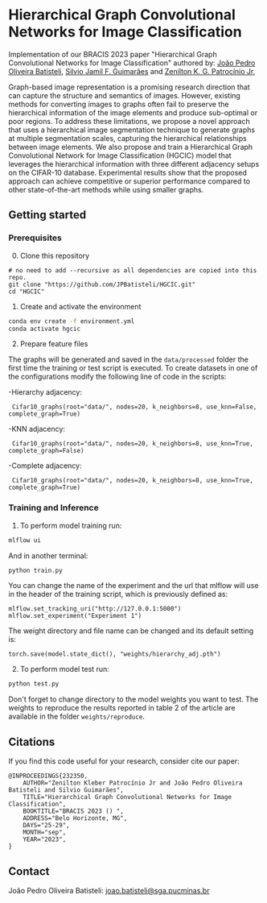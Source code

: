 Hierarchical Graph Convolutional Networks for Image Classification
=====
Implementation of our BRACIS 2023 paper "Hierarchical Graph Convolutional Networks for Image Classification" authored by:
[João Pedro Oliveira Batisteli](https://lattes.cnpq.br/8128547685252443), [Silvio Jamil F. Guimarães](http://lattes.cnpq.br/8522089151904453) and 
[Zenilton K. G. Patrocínio Jr](http://lattes.cnpq.br/8895634496108399),


Graph-based image representation is a promising research direction that can capture the structure and semantics of images. However, existing methods for converting images to graphs often fail to preserve the hierarchical information of the image elements and produce sub-optimal or poor regions. To address these limitations, we propose a novel approach that uses a hierarchical image segmentation technique to generate graphs at multiple segmentation scales, capturing the hierarchical relationships between image elements. We also propose and train a Hierarchical Graph Convolutional Network for Image Classification (HGCIC) model that leverages the hierarchical information with three different adjacency setups on the CIFAR-10 database. Experimental results show that the proposed approach can achieve competitive or superior performance compared to other state-of-the-art methods while using smaller graphs.

## Getting started
### Prerequisites
0. Clone this repository
```
# no need to add --recursive as all dependencies are copied into this repo.
git clone "https://github.com/JPBatisteli/HGCIC.git"
cd "HGCIC"
```

1. Create and activate the environment
```bash 
conda env create -f environment.yml
conda activate hgcic
```

2. Prepare feature files

The graphs will be generated and saved in the `data/processed` folder the first time the training or test script is executed. 
To create datasets in one of the configurations modify the following line of code in the scripts: 

-Hierarchy adjacency:
```python:
 Cifar10_graphs(root="data/", nodes=20, k_neighbors=8, use_knn=False, complete_graph=True)
```

-KNN adjacency:
```python:
 Cifar10_graphs(root="data/", nodes=20, k_neighbors=8, use_knn=True, complete_graph=False)
```

-Complete adjacency:
```python:
 Cifar10_graphs(root="data/", nodes=20, k_neighbors=8, use_knn=True, complete_graph=True)
```

### Training and Inference

1. To perform model training run:
```bash 
mlflow ui
```

And in another terminal:
```bash
python train.py
```

You can change the name of the experiment and the url that mlflow will use in the header of the training script, which is previously defined as:

```python:
mlflow.set_tracking_uri("http://127.0.0.1:5000")
mlflow.set_experiment("Experiment 1")
```

The weight directory and file name can be changed and its default setting is:

```python:
torch.save(model.state_dict(), "weights/hierarchy_adj.pth")
```

2. To perform model test run:

```bash 
python test.py
```

Don't forget to change directory to the model weights you want to test. The weights to reproduce the results reported in table 2 of the article are available in the folder `weights/reproduce`.


## Citations
If you find this code useful for your research, consider cite our paper:
```
@INPROCEEDINGS{232350,
    AUTHOR="Zenilton Kleber Patrocínio Jr and João Pedro Oliveira Batisteli and Silvio Guimarães",
    TITLE="Hierarchical Graph Convolutional Networks for Image Classification",
    BOOKTITLE="BRACIS 2023 () ",
    ADDRESS="Belo Horizonte, MG",
    DAYS="25-29",
    MONTH="sep",
    YEAR="2023",
}
```


## Contact
João Pedro Oliveira Batisteli: joao.batisteli@sga.pucminas.br

